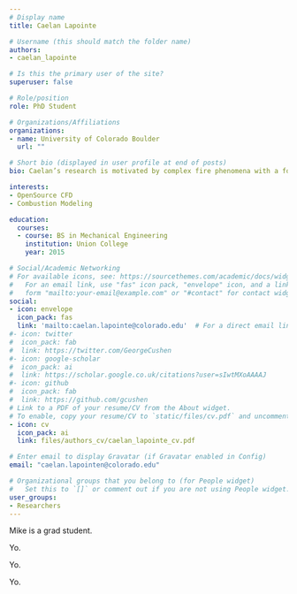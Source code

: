 ```yaml
---
# Display name
title: Caelan Lapointe

# Username (this should match the folder name)
authors:
- caelan_lapointe

# Is this the primary user of the site?
superuser: false

# Role/position
role: PhD Student

# Organizations/Affiliations
organizations:
- name: University of Colorado Boulder
  url: ""

# Short bio (displayed in user profile at end of posts)
bio: Caelan’s research is motivated by complex fire phenomena with a focus on industrial and environmental applications.

interests:
- OpenSource CFD
- Combustion Modeling

education:
  courses:
  - course: BS in Mechanical Engineering
    institution: Union College
    year: 2015

# Social/Academic Networking
# For available icons, see: https://sourcethemes.com/academic/docs/widgets/#icons
#   For an email link, use "fas" icon pack, "envelope" icon, and a link in the
#   form "mailto:your-email@example.com" or "#contact" for contact widget.
social:
- icon: envelope
  icon_pack: fas
  link: 'mailto:caelan.lapointe@colorado.edu'  # For a direct email link, use "mailto:test@example.org".
#- icon: twitter
#  icon_pack: fab
#  link: https://twitter.com/GeorgeCushen
#- icon: google-scholar
#  icon_pack: ai
#  link: https://scholar.google.co.uk/citations?user=sIwtMXoAAAAJ
#- icon: github
#  icon_pack: fab
#  link: https://github.com/gcushen
# Link to a PDF of your resume/CV from the About widget.
# To enable, copy your resume/CV to `static/files/cv.pdf` and uncomment the lines below.  
- icon: cv
  icon_pack: ai
  link: files/authors_cv/caelan_lapointe_cv.pdf

# Enter email to display Gravatar (if Gravatar enabled in Config)
email: "caelan.lapointen@colorado.edu"

# Organizational groups that you belong to (for People widget)
#   Set this to `[]` or comment out if you are not using People widget.  
user_groups:
- Researchers
---
```


Mike is a grad student.

Yo.

Yo.

Yo.
